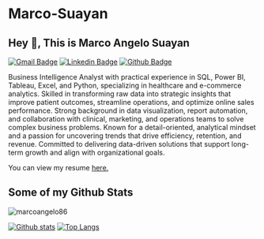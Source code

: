 # Marco-Suayan
## Hey 👋, This is Marco Angelo Suayan
[![Gmail Badge](https://img.shields.io/badge/-marcosuayan@gmail.com-c14438?style=flat&logo=Gmail&logoColor=white&link=mailto:marcosuayan@gmail.com)](mailto:marcosuayan@gmail.com) 
[![Linkedin Badge](https://img.shields.io/badge/-https://www.linkedin.com/in/marcoangelo-suayan-b65859342/-0072b1?style=flat&logo=Linkedin&logoColor=white&link=https://www.linkedin.com/in/https://www.linkedin.com/in/marcoangelo-suayan-b65859342//)](https://www.linkedin.com/in/https://www.linkedin.com/in/marcoangelo-suayan-b65859342//) [![Github Badge](https://img.shields.io/badge/-marcoangelo86-grey?style=flat&logo=github&logoColor=white&link=https://github.com/marcoangelo86/)](https://www.github.com/marcoangelo86/) <p align='left'>Business Intelligence Analyst with practical experience in SQL, Power BI, Tableau, Excel, and Python, specializing in healthcare and e-commerce analytics. Skilled in transforming raw data into strategic insights that improve patient outcomes, streamline operations, and optimize online sales performance. Strong background in data visualization, report automation, and collaboration with clinical, marketing, and operations teams to solve complex business problems. Known for a detail-oriented, analytical mindset and a passion for uncovering trends that drive efficiency, retention, and revenue. Committed to delivering data-driven solutions that support long-term growth and align with organizational goals.</p><p align='left'> You can view my resume <a href='https://docs.google.com/document/d/1vBTW1jmrHbAR0LTuVESbIjSH-HENYtimMixNOiRDR_M/edit?tab=t.0#heading=h.5x0d5h95i329 ' target=_blank><u>here</u>.</a></p>
## Some of my Github Stats
<p align=left> <img src=https://komarev.com/ghpvc/?username=marcoangelo86 alt=marcoangelo86 /> </p>

[![Github stats](https://github-readme-stats.vercel.app/api?username=marcoangelo86&show_icons=true&include_all_commits=true)](https://github.com/marcoangelo86/github-readme-stats)
[![Top Langs](https://github-readme-stats.vercel.app/api/top-langs/?username=marcoangelo86&layout=compact)](https://github.com/marcoangelo86/github-readme-stats)
